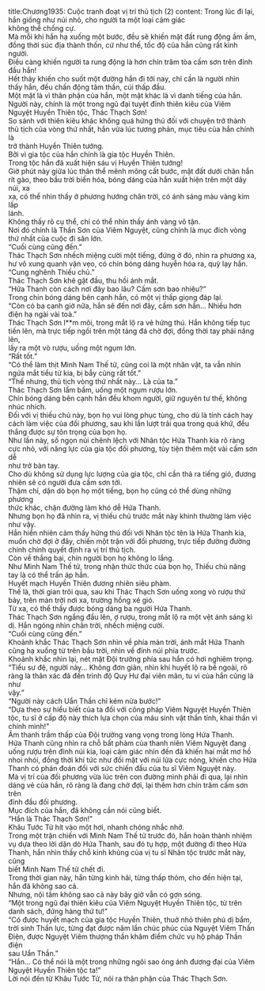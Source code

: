title:Chương1935: Cuộc tranh đoạt vị trí thủ tịch (2)
content:
Trong lúc đi lại, hắn giống như núi nhỏ, cho người ta một loại cảm giác<br>không thể chống cự.<br>Mà mỗi khi hắn hạ xuống một bước, đều sẽ khiến mặt đất rung động ầm ầm,<br>đồng thời súc địa thành thốn, cứ như thế, tốc độ của hắn cũng rất kinh người.<br>Điều càng khiến người ta rung động là hơn chín trăm tòa cấm sơn trên đỉnh<br>đầu hắn!<br>Hết thảy khiến cho suốt một đường hắn đi tới nay, chỉ cần là người nhìn<br>thấy hắn, đều chấn động tâm thần, cúi thấp đầu.<br>Một mặt là vì thân phận của hắn, một mặt khác là vì danh tiếng của hắn.<br>Người này, chính là một trong ngũ đại tuyệt đỉnh thiên kiêu của Viêm<br>Nguyệt Huyền Thiên tộc, Thác Thạch Sơn!<br>So sánh với thiên kiêu khác không quá hứng thú đối với chuyện trở thành<br>thủ tịch của vòng thứ nhất, hắn vừa lúc tương phản, mục tiêu của hắn chính là<br>trở thành Huyền Thiên tướng.<br>Bởi vì gia tộc của hắn chính là gia tộc Huyền Thiên.<br>Trong tộc hắn đã xuất hiện sáu vị Huyền Thiên tướng!<br>Giờ phút này giữa lúc thân thể mênh mông cất bước, mặt đất dưới chân hắn<br>rít gào, theo bầu trời biến hóa, bóng dáng của hắn xuất hiện trên một dãy núi, xa<br>xa, có thể nhìn thấy ở phương hướng chân trời, có ánh sáng màu vàng kim lấp<br>lánh.<br>Không thấy rõ cụ thể, chỉ có thể nhìn thấy ánh vàng vô tận.<br>Nơi đó chính là Thần Sơn của Viêm Nguyệt, cũng chính là mục đích vòng<br>thứ nhất của cuộc đi săn lớn.<br>“Cuối cùng cũng đến.”<br>Thác Thạch Sơn nhếch miệng cười một tiếng, đứng ở đó, nhìn ra phương xa,<br>hư vô xung quanh vặn vẹo, có chín bóng dáng huyễn hóa ra, quỳ lạy hắn.<br>“Cung nghênh Thiếu chủ.”<br>Thác Thạch Sơn khẽ gật đầu, thu hồi ánh mắt.<br>“Hứa Thanh còn cách nơi đây bao lâu? Cấm sơn bao nhiêu?”<br>Trong chín bóng dáng bên cạnh hắn, có một vị thấp giọng đáp lại.<br>“Còn có ba canh giờ nữa, hắn sẽ đến nơi đây, cấm sơn hắn… Nhiều hơn<br>điện hạ ngài vài toà.”<br>Thác Thạch Sơn l**m môi, trong mắt lộ ra vẻ hứng thú. Hắn không tiếp tục<br>tiến lên, mà trực tiếp ngồi trên một tảng đá chờ đợi, đồng thời tay phải nâng lên,<br>lấy ra một vò rượu, uống một ngụm lớn.<br>“Rất tốt.”<br>“Có thể làm thịt Minh Nam Thế tử, cũng coi là một nhân vật, ta vẫn nhìn<br>ngứa mắt tiểu tử kia, bị bẫy cũng rất tốt.”<br>“Thế nhưng, thủ tịch vòng thứ nhất này… Là của ta.”<br>Thác Thạch Sơn lẩm bẩm, uống một ngụm rượu lớn.<br>Chín bóng dáng bên cạnh hắn đều khom người, giữ nguyên tư thế, không<br>nhúc nhích.<br>Đối với vị thiếu chủ này, bọn họ vui lòng phục tùng, cho dù là tính cách hay<br>cách làm việc của đối phương, sau khi lần lượt trải qua trong quá khứ, đều<br>thắng được sự tôn trọng của bọn họ.<br>Như lần này, số ngọn núi chênh lệch với Nhân tộc Hứa Thanh kia rõ ràng<br>cực nhỏ, với năng lực của gia tộc đối phương, tùy tiện thêm một vài cấm sơn dễ<br>như trở bàn tay.<br>Cho dù không sử dụng lực lượng của gia tộc, chỉ cần thả ra tiếng gió, đương<br>nhiên sẽ có người đưa cấm sơn tới.<br>Thậm chí, dặn dò bọn họ một tiếng, bọn họ cũng có thể dùng những phương<br>thức khác, chặn đường làm khó dễ Hứa Thanh.<br>Nhưng bọn họ đã nhìn ra, vị thiếu chủ trước mắt này khinh thường làm việc<br>như vậy.<br>Hắn hiển nhiên cảm thấy hứng thú đối với Nhân tộc tên là Hứa Thanh kia,<br>muốn chờ đợi ở đây, chiến một trận với đối phương, trực tiếp đường đường<br>chính chính quyết định ra vị trí thủ tịch.<br>Còn về thắng bại, chín người bọn họ không lo lắng.<br>Như Minh Nam Thế tử, trong nhận thức thức của bọn họ, Thiếu chủ nâng<br>tay là có thể trấn áp hắn.<br>Huyết mạch Huyền Thiên đương nhiên siêu phàm.<br>Thế là, thời gian trôi qua, sau khi Thác Thạch Sơn uống xong vò rượu thứ<br>bảy, trên màn trời nơi xa, trường hồng xé gió.<br>Từ xa, có thể thấy được bóng dáng ba người Hứa Thanh.<br>Thác Thạch Sơn ngẩng đầu lên, ợ rượu, trong mắt lộ ra một vệt ánh sáng kì<br>dị. Hắn ngóng nhìn chân trời, nhếch miệng cười.<br>“Cuối cùng cũng đến.”<br>Khoảnh khắc Thác Thạch Sơn nhìn về phía màn trời, ánh mắt Hứa Thanh<br>cũng hạ xuống từ trên bầu trời, nhìn về đỉnh núi phía trước.<br>Khoảnh khắc nhìn lại, nét mặt Đội trưởng phía sau hắn có hơi nghiêm trọng.<br>“Tiểu sư đệ, người này... Không đơn giản, nhìn khí huyết lộ ra bề ngoài, rõ<br>ràng là thân xác đã đến trình độ Quy Hư đại viên mãn, tu vi của hắn cũng là như<br>vậy.”<br>“Người này cách Uẩn Thần chỉ kém nửa bước!”<br>“Dựa theo sự hiểu biết của ta đối với công pháp Viêm Nguyệt Huyền Thiên<br>tộc, tu sĩ ở cấp độ này thích lựa chọn của máu sinh vật thần tính, khai thần vì<br>chính mình!”<br>Âm thanh trầm thấp của Đội trưởng vang vọng trong lòng Hứa Thanh.<br>Hứa Thanh cũng nhìn ra chỗ bất phàm của thanh niên Viêm Nguyệt đang<br>uống rượu trên đỉnh núi kia, loại cảm giác nhìn đến đã khiến hai mắt mơ hồ<br>nhoi nhói, đồng thời khí tức như đối mặt với núi lửa cực nóng, khiến cho Hứa<br>Thanh có phán đoán đối với sức chiến đấu của tu sĩ Viêm Nguyệt này.<br>Mà vị trí của đối phương vừa lúc trên con đường mình phải đi qua, lại nhìn<br>dáng vẻ của hắn, rõ ràng là đang chờ đợi, lại thêm hơn chín trăm cấm sơn trên<br>đỉnh đầu đối phương.<br>Mục đích của hắn, đã không cần nói cũng biết.<br>“Hắn là Thác Thạch Sơn!”<br>Khâu Tước Tử hít vào một hơi, nhanh chóng nhắc nhở.<br>Trong một trận chiến với Minh Nam Thế tử trước đó, hắn hoàn thành nhiệm<br>vụ dựa theo lời dặn dò Hứa Thanh, sau đó tụ hợp, một đường đi theo Hứa<br>Thanh, hắn nhìn thấy chỗ kinh khủng của vị tu sĩ Nhân tộc trước mắt này, cũng<br>biết Minh Nam Thế tử chết đi.<br>Trong thời gian này, hắn từng kinh hãi, từng thấp thỏm, cho đến hiện tại,<br>hắn đã không sao cả.<br>Nhưng, nội tâm không sao cả này bây giờ vẫn có gợn sóng.<br>“Một trong ngũ đại thiên kiêu của Viêm Nguyệt Huyền Thiên tộc, từ trên<br>danh sách, đứng hàng thứ tư!”<br>“Có được huyết mạch của gia tộc Huyền Thiên, thuở nhỏ thiên phú dị bẩm,<br>trời sinh Thần lực, từng đạt được năm lần chúc phúc của Nguyệt Viêm Thần<br>Điện, được Nguyệt Viêm thượng thần khâm điểm chức vụ hộ pháp Thần điện<br>sau Uẩn Thần.”<br>“Hắn... Có thể nói là một trong những ngôi sao óng ánh đương đại của Viêm<br>Nguyệt Huyền Thiên tộc ta!”<br>Lời nói đến từ Khâu Tước Tử, nói ra thân phận của Thác Thạch Sơn.